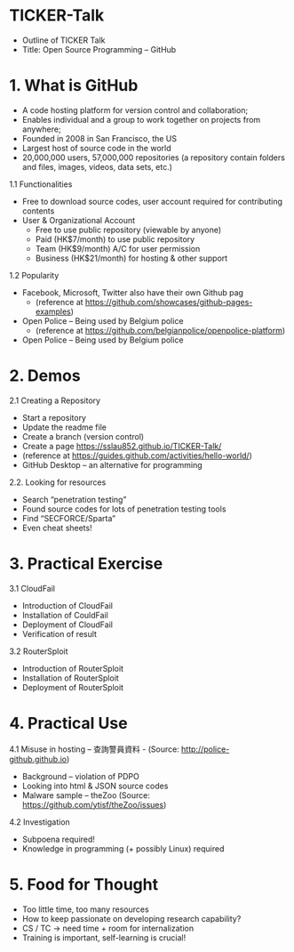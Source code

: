 # TICKER-Talk
- Outline of TICKER Talk 
- Title: Open Source Programming – GitHub

# 1. What is GitHub

- A code hosting platform for version control and collaboration;
- Enables individual and a group to work together on projects from anywhere;
- Founded in 2008 in San Francisco, the US
- Largest host of source code in the world
- 20,000,000 users, 57,000,000 repositories
   (a repository contain folders and files, images, videos, data sets, etc.)

1.1 Functionalities
- Free to download source codes, user account required for contributing contents
- User & Organizational Account 
	- Free to use public repository (viewable by anyone)
	- Paid (HK$7/month) to use public repository
	- Team (HK$9/month) A/C for user permission
	- Business (HK$21/month) for hosting & other support

1.2 Popularity
- Facebook, Microsoft, Twitter also have their own Github pag
  - (reference at https://github.com/showcases/github-pages-examples)
- Open Police – Being used by Belgium police
  - (reference at https://github.com/belgianpolice/openpolice-platform)
- Open Police – Being used by Belgium police

# 2. Demos

2.1  Creating a Repository
  - Start a repository
  - Update the readme file
  - Create a branch (version control)
  - Create a page https://sslau852.github.io/TICKER-Talk/
  - (reference at https://guides.github.com/activities/hello-world/)
  - GitHub Desktop – an alternative for programming

2.2. Looking for resources
  - Search “penetration testing”
  - Found source codes for lots of penetration testing tools 
  - Find “SECFORCE/Sparta” 
  - Even cheat sheets!

# 3. Practical Exercise 

3.1 CloudFail
  - Introduction of CloudFail
  - Installation of CouldFail
  - Deployment of CloudFail
  - Verification of result

3.2 RouterSploit
  - Introduction of RouterSploit
  - Installation of RouterSploit
  - Deployment of RouterSploit

# 4. Practical Use

4.1 Misuse in hosting – 查詢警員資料
      - (Source: http://police-github.github.io)
   - Background – violation of PDPO
   - Looking into html & JSON source codes
   - Malware sample – theZoo
     (Source: https://github.com/ytisf/theZoo/issues)
     
4.2 Investigation
   - Subpoena required!
   - Knowledge in programming (+ possibly Linux) required

# 5. Food for Thought
   - Too little time, too many resources
   - How to keep passionate on developing research capability?
   - CS / TC -> need time + room for internalization
   - Training is important, self-learning is crucial!
